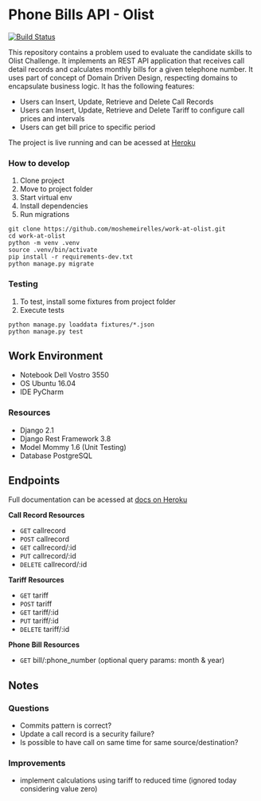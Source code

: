 # Phone Bills API - Olist

[![Build Status](https://travis-ci.org/moshemeirelles/work-at-olist.svg?branch=master)](https://travis-ci.org/moshemeirelles/work-at-olist)

This repository contains a problem used to evaluate the candidate skills to Olist Challenge. It implements an REST API application that receives call detail records and calculates monthly bills for a given telephone number. It uses part of concept of Domain Driven Design, respecting domains to encapsulate business logic. It has the following features:

- Users can Insert, Update, Retrieve and Delete Call Records
- Users can Insert, Update, Retrieve and Delete Tariff to configure call prices and intervals
- Users can get bill price to specific period

The project is live running and can be acessed at [Heroku](https://phonebills.herokuapp.com/)

### How to develop

1. Clone project
2. Move to project folder
3. Start virtual env
4. Install dependencies
5. Run migrations

```
git clone https://github.com/moshemeirelles/work-at-olist.git
cd work-at-olist
python -m venv .venv
source .venv/bin/activate
pip install -r requirements-dev.txt
python manage.py migrate
```

### Testing

1. To test, install some fixtures from project folder
2. Execute tests

```
python manage.py loaddata fixtures/*.json
python manage.py test
```
    
## Work Environment

- Notebook Dell Vostro 3550
- OS Ubuntu 16.04
- IDE PyCharm

### Resources
- Django 2.1
- Django Rest Framework 3.8
- Model Mommy 1.6 (Unit Testing)
- Database PostgreSQL

## Endpoints

Full documentation can be acessed at [docs on Heroku](https://phonebills.herokuapp.com/docs/)

**Call Record Resources**

* `GET` callrecord
* `POST` callrecord
* `GET` callrecord/:id
* `PUT` callrecord/:id
* `DELETE` callrecord/:id

**Tariff Resources**

* `GET` tariff
* `POST` tariff
* `GET` tariff/:id
* `PUT` tariff/:id
* `DELETE` tariff/:id

**Phone Bill Resources**

* `GET` bill/:phone_number (optional query params: month & year)


## Notes

### Questions

- Commits pattern is correct?
- Update a call record is a security failure?
- Is possible to have call on same time for same source/destination?


### Improvements

- implement calculations using tariff to reduced time (ignored today considering value zero)

